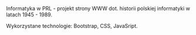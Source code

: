 Informatyka w PRL - projekt strony WWW dot. historii polskiej informatyki w latach 1945 - 1989.

Wykorzystane technologie: Bootstrap, CSS, JavaSript.
